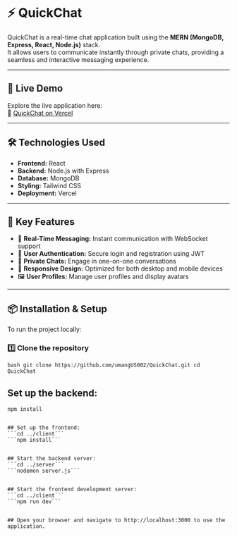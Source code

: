 # ⚡ QuickChat

QuickChat is a real-time chat application built using the **MERN (MongoDB, Express, React, Node.js)** stack.  
It allows users to communicate instantly through private chats, providing a seamless and interactive messaging experience.

---

## 🚀 Live Demo

Explore the live application here:  
🔗 [QuickChat on Vercel](http://quick-chat-sepia.vercel.app)

---

## 🛠️ Technologies Used

- **Frontend:** React  
- **Backend:** Node.js with Express  
- **Database:** MongoDB  
- **Styling:** Tailwind CSS  
- **Deployment:** Vercel  

---

## 🔑 Key Features

- 💬 **Real-Time Messaging:** Instant communication with WebSocket support  
- 🔐 **User Authentication:** Secure login and registration using JWT  
- 👥 **Private Chats:** Engage in one-on-one conversations  
- 📱 **Responsive Design:** Optimized for both desktop and mobile devices  
- 🖼️ **User Profiles:** Manage user profiles and display avatars  

---

## 📦 Installation & Setup

To run the project locally:

### 1️⃣ Clone the repository
```bash git clone https://github.com/umangUS002/QuickChat.git cd QuickChat```



## Set up the backend:
 ```cd server
npm install


## Set up the frontend:
```cd ../client```
```npm install```


## Start the backend server:
```cd ../server```
```nodemon server.js```


## Start the frontend development server:
```cd ../client```
```npm run dev```


## Open your browser and navigate to http://localhost:3000 to use the application.
